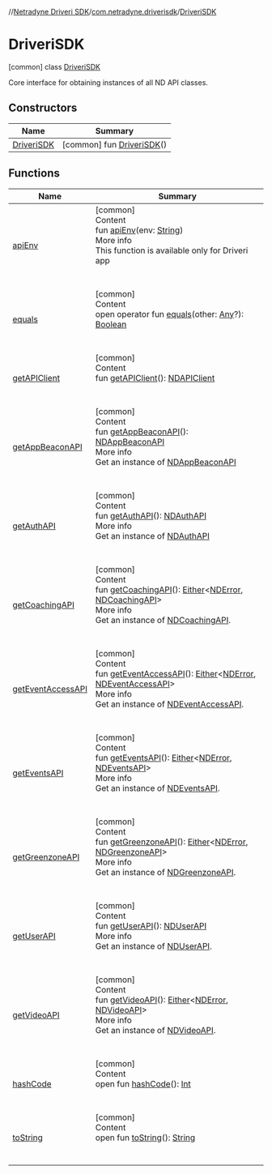 //[Netradyne Driveri SDK](../../index.md)/[com.netradyne.driverisdk](../index.md)/[DriveriSDK](index.md)



# DriveriSDK  
 [common] class [DriveriSDK](index.md)

Core interface for obtaining instances of all ND API classes.

   


## Constructors  
  
|  Name|  Summary| 
|---|---|
| <a name="com.netradyne.driverisdk/DriveriSDK/DriveriSDK/#/PointingToDeclaration/"></a>[DriveriSDK](-driveri-s-d-k.md)| <a name="com.netradyne.driverisdk/DriveriSDK/DriveriSDK/#/PointingToDeclaration/"></a> [common] fun [DriveriSDK](-driveri-s-d-k.md)()   <br>


## Functions  
  
|  Name|  Summary| 
|---|---|
| <a name="com.netradyne.driverisdk/DriveriSDK/apiEnv/#kotlin.String/PointingToDeclaration/"></a>[apiEnv](api-env.md)| <a name="com.netradyne.driverisdk/DriveriSDK/apiEnv/#kotlin.String/PointingToDeclaration/"></a>[common]  <br>Content  <br>fun [apiEnv](api-env.md)(env: [String](https://kotlinlang.org/api/latest/jvm/stdlib/kotlin/-string/index.html))  <br>More info  <br>This function is available only for Driveri app  <br><br><br>
| <a name="kotlin/Any/equals/#kotlin.Any?/PointingToDeclaration/"></a>[equals](../../com.netradyne.driverisdk.video/-n-d-video-a-p-i/index.md#%5Bkotlin%2FAny%2Fequals%2F%23kotlin.Any%3F%2FPointingToDeclaration%2F%5D%2FFunctions%2F106651406)| <a name="kotlin/Any/equals/#kotlin.Any?/PointingToDeclaration/"></a>[common]  <br>Content  <br>open operator fun [equals](../../com.netradyne.driverisdk.video/-n-d-video-a-p-i/index.md#%5Bkotlin%2FAny%2Fequals%2F%23kotlin.Any%3F%2FPointingToDeclaration%2F%5D%2FFunctions%2F106651406)(other: [Any](https://kotlinlang.org/api/latest/jvm/stdlib/kotlin/-any/index.html)?): [Boolean](https://kotlinlang.org/api/latest/jvm/stdlib/kotlin/-boolean/index.html)  <br><br><br>
| <a name="com.netradyne.driverisdk/DriveriSDK/getAPIClient/#/PointingToDeclaration/"></a>[getAPIClient](get-a-p-i-client.md)| <a name="com.netradyne.driverisdk/DriveriSDK/getAPIClient/#/PointingToDeclaration/"></a>[common]  <br>Content  <br>fun [getAPIClient](get-a-p-i-client.md)(): [NDAPIClient](../../com.netradyne.driverisdk.api/-n-d-a-p-i-client/index.md)  <br><br><br>
| <a name="com.netradyne.driverisdk/DriveriSDK/getAppBeaconAPI/#/PointingToDeclaration/"></a>[getAppBeaconAPI](get-app-beacon-a-p-i.md)| <a name="com.netradyne.driverisdk/DriveriSDK/getAppBeaconAPI/#/PointingToDeclaration/"></a>[common]  <br>Content  <br>fun [getAppBeaconAPI](get-app-beacon-a-p-i.md)(): [NDAppBeaconAPI](../../com.netradyne.driverisdk.appBeacon/-n-d-app-beacon-a-p-i/index.md)  <br>More info  <br>Get an instance of [NDAppBeaconAPI](../../com.netradyne.driverisdk.appBeacon/-n-d-app-beacon-a-p-i/index.md)  <br><br><br>
| <a name="com.netradyne.driverisdk/DriveriSDK/getAuthAPI/#/PointingToDeclaration/"></a>[getAuthAPI](get-auth-a-p-i.md)| <a name="com.netradyne.driverisdk/DriveriSDK/getAuthAPI/#/PointingToDeclaration/"></a>[common]  <br>Content  <br>fun [getAuthAPI](get-auth-a-p-i.md)(): [NDAuthAPI](../../com.netradyne.driverisdk.auth/-n-d-auth-a-p-i/index.md)  <br>More info  <br>Get an instance of [NDAuthAPI](../../com.netradyne.driverisdk.auth/-n-d-auth-a-p-i/index.md)  <br><br><br>
| <a name="com.netradyne.driverisdk/DriveriSDK/getCoachingAPI/#/PointingToDeclaration/"></a>[getCoachingAPI](get-coaching-a-p-i.md)| <a name="com.netradyne.driverisdk/DriveriSDK/getCoachingAPI/#/PointingToDeclaration/"></a>[common]  <br>Content  <br>fun [getCoachingAPI](get-coaching-a-p-i.md)(): [Either](../-either/index.md)<[NDError](../-n-d-error/index.md), [NDCoachingAPI](../../com.netradyne.driverisdk.coaching/-n-d-coaching-a-p-i/index.md)>  <br>More info  <br>Get an instance of [NDCoachingAPI](../../com.netradyne.driverisdk.coaching/-n-d-coaching-a-p-i/index.md).  <br><br><br>
| <a name="com.netradyne.driverisdk/DriveriSDK/getEventAccessAPI/#/PointingToDeclaration/"></a>[getEventAccessAPI](get-event-access-a-p-i.md)| <a name="com.netradyne.driverisdk/DriveriSDK/getEventAccessAPI/#/PointingToDeclaration/"></a>[common]  <br>Content  <br>fun [getEventAccessAPI](get-event-access-a-p-i.md)(): [Either](../-either/index.md)<[NDError](../-n-d-error/index.md), [NDEventAccessAPI](../../com.netradyne.driverisdk.eventAccess/-n-d-event-access-a-p-i/index.md)>  <br>More info  <br>Get an instance of [NDEventAccessAPI](../../com.netradyne.driverisdk.eventAccess/-n-d-event-access-a-p-i/index.md).  <br><br><br>
| <a name="com.netradyne.driverisdk/DriveriSDK/getEventsAPI/#/PointingToDeclaration/"></a>[getEventsAPI](get-events-a-p-i.md)| <a name="com.netradyne.driverisdk/DriveriSDK/getEventsAPI/#/PointingToDeclaration/"></a>[common]  <br>Content  <br>fun [getEventsAPI](get-events-a-p-i.md)(): [Either](../-either/index.md)<[NDError](../-n-d-error/index.md), [NDEventsAPI](../../com.netradyne.driverisdk.events/-n-d-events-a-p-i/index.md)>  <br>More info  <br>Get an instance of [NDEventsAPI](../../com.netradyne.driverisdk.events/-n-d-events-a-p-i/index.md).  <br><br><br>
| <a name="com.netradyne.driverisdk/DriveriSDK/getGreenzoneAPI/#/PointingToDeclaration/"></a>[getGreenzoneAPI](get-greenzone-a-p-i.md)| <a name="com.netradyne.driverisdk/DriveriSDK/getGreenzoneAPI/#/PointingToDeclaration/"></a>[common]  <br>Content  <br>fun [getGreenzoneAPI](get-greenzone-a-p-i.md)(): [Either](../-either/index.md)<[NDError](../-n-d-error/index.md), [NDGreenzoneAPI](../../com.netradyne.driverisdk.greenzone/-n-d-greenzone-a-p-i/index.md)>  <br>More info  <br>Get an instance of [NDGreenzoneAPI](../../com.netradyne.driverisdk.greenzone/-n-d-greenzone-a-p-i/index.md).  <br><br><br>
| <a name="com.netradyne.driverisdk/DriveriSDK/getUserAPI/#/PointingToDeclaration/"></a>[getUserAPI](get-user-a-p-i.md)| <a name="com.netradyne.driverisdk/DriveriSDK/getUserAPI/#/PointingToDeclaration/"></a>[common]  <br>Content  <br>fun [getUserAPI](get-user-a-p-i.md)(): [NDUserAPI](../../com.netradyne.driverisdk.user/-n-d-user-a-p-i/index.md)  <br>More info  <br>Get an instance of [NDUserAPI](../../com.netradyne.driverisdk.user/-n-d-user-a-p-i/index.md).  <br><br><br>
| <a name="com.netradyne.driverisdk/DriveriSDK/getVideoAPI/#/PointingToDeclaration/"></a>[getVideoAPI](get-video-a-p-i.md)| <a name="com.netradyne.driverisdk/DriveriSDK/getVideoAPI/#/PointingToDeclaration/"></a>[common]  <br>Content  <br>fun [getVideoAPI](get-video-a-p-i.md)(): [Either](../-either/index.md)<[NDError](../-n-d-error/index.md), [NDVideoAPI](../../com.netradyne.driverisdk.video/-n-d-video-a-p-i/index.md)>  <br>More info  <br>Get an instance of [NDVideoAPI](../../com.netradyne.driverisdk.video/-n-d-video-a-p-i/index.md).  <br><br><br>
| <a name="kotlin/Any/hashCode/#/PointingToDeclaration/"></a>[hashCode](../../com.netradyne.driverisdk.video/-n-d-video-a-p-i/index.md#%5Bkotlin%2FAny%2FhashCode%2F%23%2FPointingToDeclaration%2F%5D%2FFunctions%2F106651406)| <a name="kotlin/Any/hashCode/#/PointingToDeclaration/"></a>[common]  <br>Content  <br>open fun [hashCode](../../com.netradyne.driverisdk.video/-n-d-video-a-p-i/index.md#%5Bkotlin%2FAny%2FhashCode%2F%23%2FPointingToDeclaration%2F%5D%2FFunctions%2F106651406)(): [Int](https://kotlinlang.org/api/latest/jvm/stdlib/kotlin/-int/index.html)  <br><br><br>
| <a name="kotlin/Any/toString/#/PointingToDeclaration/"></a>[toString](../../com.netradyne.driverisdk.video/-n-d-video-a-p-i/index.md#%5Bkotlin%2FAny%2FtoString%2F%23%2FPointingToDeclaration%2F%5D%2FFunctions%2F106651406)| <a name="kotlin/Any/toString/#/PointingToDeclaration/"></a>[common]  <br>Content  <br>open fun [toString](../../com.netradyne.driverisdk.video/-n-d-video-a-p-i/index.md#%5Bkotlin%2FAny%2FtoString%2F%23%2FPointingToDeclaration%2F%5D%2FFunctions%2F106651406)(): [String](https://kotlinlang.org/api/latest/jvm/stdlib/kotlin/-string/index.html)  <br><br><br>

